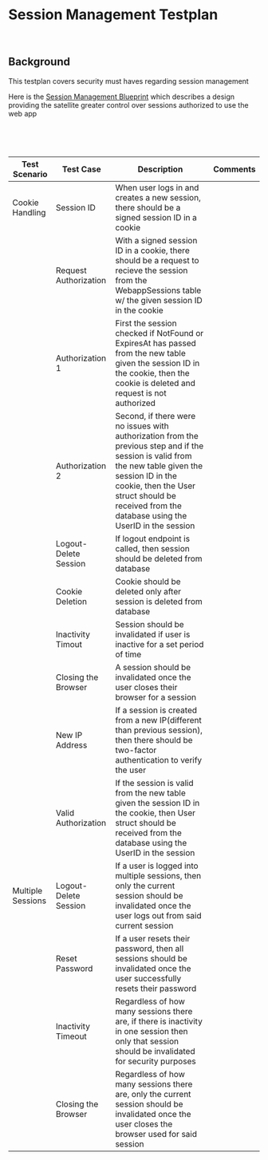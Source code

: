# Session Management Testplan

&nbsp;

## Background
This testplan covers security must haves regarding session management 

Here is the [Session Management Blueprint](https://github.com/storj/storj/commit/3397886) which describes a design providing the satellite greater
control over sessions authorized to use the web app

&nbsp;

&nbsp;


| Test Scenario     | Test Case              | Description                                                                                                                                                                                                                                            | Comments |   
|-------------------|------------------------|--------------------------------------------------------------------------------------------------------------------------------------------------------------------------------------------------------------------------------------------------------|----------|
| Cookie Handling   | Session ID             | When user logs in and creates a new session, there should be a signed session ID in a cookie                                                                                                                                                           |          |   
|                   | Request Authorization  | With a signed session ID in a cookie, there should be a request to recieve the session from the WebappSessions table w/ the given session ID in the cookie                                                                                             |          |   
|                   | Authorization 1        | First the session checked if NotFound or ExpiresAt has passed from the new table given the session ID in the cookie, then the cookie is deleted and request is not authorized                                                                          |          |   
|                   | Authorization 2        | Second, if there were no issues with authorization from the previous step and if the session is valid from the new table given the session ID in the cookie, then the User struct should be received from the database using the UserID in the session |          |   
|                   | Logout- Delete Session | If logout endpoint is called, then session should be deleted from database                                                                                                                                                                             |          |   
|                   | Cookie Deletion        | Cookie should be deleted only after session is deleted from database                                                                                                                                                                                   |          |   
|                   | Inactivity Timout      | Session should be invalidated if user is inactive for a set period of time                                                                                                                                                                             |          |   
|                   | Closing the Browser    | A session should be invalidated once the user closes their browser for a session                                                                                                                                                                       |          |   
|                   | New IP Address         | If a session is created from a new IP(different than previous session), then there should be two-factor authentication to verify the user                                                                                                              |          |   
|                   | Valid Authorization    | If the session is valid from the new table given the session ID in the cookie, then User struct should be received from the database using the UserID in the session                                                                                   |          |   
| Multiple Sessions | Logout- Delete Session | If a user is logged into multiple sessions, then only the current session should be invalidated once the user logs out from said current session                                                                                                                    |          |   
|                   | Reset Password         | If a user resets their password, then all sessions should be invalidated once the user successfully resets their password                                                                                                                              |          |   
|                   | Inactivity Timeout     | Regardless of how many sessions there are, if there is inactivity in one session then only that session should be invalidated for security purposes                                                                                                        |          |   
|                   | Closing the Browser    | Regardless of how many sessions there are, only the current session should be invalidated once the user closes the browser used for said session                                                                                                                       |          |   

